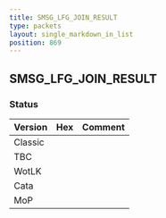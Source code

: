 ```yaml
---
title: SMSG_LFG_JOIN_RESULT
type: packets
layout: single_markdown_in_list
position: 869
---
```


## SMSG_LFG_JOIN_RESULT

### Status

Version | Hex | Comment
---------- | ---------- | ---------- 
Classic |  |  
TBC |  |  
WotLK |  |  
Cata |  |  
MoP |  |  